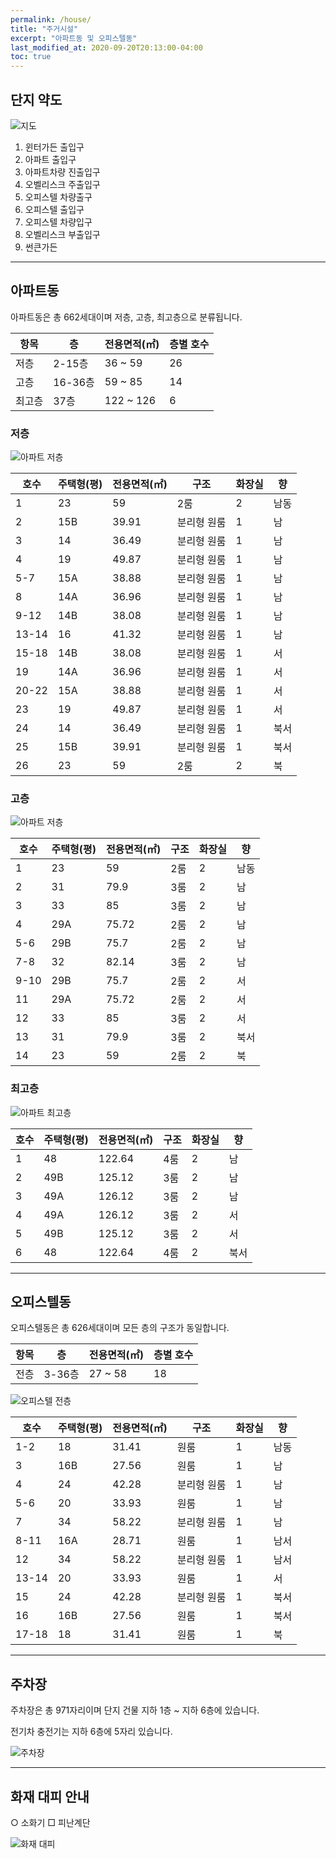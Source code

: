 ```yaml
---
permalink: /house/
title: "주거시설"
excerpt: "아파트동 및 오피스텔동"
last_modified_at: 2020-09-20T20:13:00-04:00
toc: true
---
```


## 단지 약도

![지도](/assets/images/map.jpg)

1. 윈터가든 출입구
2. 아파트 출입구
3. 아파트차량 진출입구
4. 오벨리스크 주출입구
5. 오피스텔 차량출구
6. 오피스텔 출입구
7. 오피스텔 차량입구
8. 오벨리스크 부출입구
9. 썬큰가든

---

## 아파트동

아파트동은 총 662세대이며 저층, 고층, 최고층으로 분류됩니다.

| 항목 | 층 | 전용면적(㎡) | 층별 호수 |
| ---- | ---- | ---- | ---- |
| 저층 | 2-15층 | 36 ~ 59 | 26 |
| 고층 | 16-36층 | 59 ~ 85 | 14 |
| 최고층 | 37층 | 122 ~ 126 | 6 |

### 저층

![아파트 저층](/assets/images/apart_low.png)

| 호수 | 주택형(평) | 전용면적(㎡) | 구조 | 화장실 | 향 |
| ---- | ---- | ---- |  ---- |  ---- |  ---- |
| 1 | 23 | 59 | 2룸 | 2 | 남동 |
| 2 | 15B | 39.91 | 분리형 원룸 | 1 | 남 |
| 3 | 14 | 36.49 | 분리형 원룸 | 1 | 남 |
| 4 | 19 | 49.87 | 분리형 원룸 | 1 | 남 |
| 5-7 | 15A | 38.88 | 분리형 원룸 | 1 | 남 |
| 8 | 14A | 36.96 | 분리형 원룸 | 1 | 남 |
| 9-12 | 14B | 38.08 | 분리형 원룸 | 1 | 남 |
| 13-14 | 16 | 41.32 | 분리형 원룸 | 1 | 남 |
| 15-18 | 14B | 38.08 | 분리형 원룸 | 1 | 서 |
| 19 | 14A | 36.96 | 분리형 원룸 | 1 | 서 |
| 20-22 | 15A | 38.88 | 분리형 원룸 | 1 | 서 |
| 23 | 19 | 49.87 | 분리형 원룸 | 1 | 서 |
| 24 | 14 | 36.49 | 분리형 원룸 | 1 | 북서 |
| 25 | 15B | 39.91 | 분리형 원룸 | 1 | 북서 |
| 26 | 23 | 59 | 2룸 | 2 | 북 |

### 고층

![아파트 저층](/assets/images/apart_high.png)

| 호수 | 주택형(평) | 전용면적(㎡) | 구조 | 화장실 | 향 |
| ---- | ---- | ---- |  ---- |  ---- |  ---- |
| 1 | 23 | 59 | 2룸 | 2 | 남동 |
| 2 | 31 | 79.9 | 3룸 | 2 | 남 |
| 3 | 33 | 85 | 3룸 | 2 | 남 |
| 4 | 29A | 75.72 | 2룸 | 2 | 남 |
| 5-6 | 29B | 75.7 | 2룸 | 2 | 남 |
| 7-8 | 32 | 82.14 | 3룸 | 2 | 남 |
| 9-10 | 29B | 75.7 | 2룸 | 2 | 서 |
| 11 | 29A | 75.72 | 2룸 | 2 | 서 |
| 12 | 33 | 85 | 3룸 | 2 | 서 |
| 13 | 31 | 79.9 | 3룸 | 2 | 북서 |
| 14 | 23 | 59 | 2룸 | 2 | 북 |

### 최고층

![아파트 최고층](/assets/images/apart_top.png)

| 호수 | 주택형(평) | 전용면적(㎡) | 구조 | 화장실 | 향 |
| ---- | ---- | ---- |  ---- |  ---- |  ---- |
| 1 | 48 | 122.64 | 4룸 | 2 | 남 |
| 2 | 49B | 125.12 | 3룸 | 2 | 남 |
| 3 | 49A | 126.12 | 3룸 | 2 | 남 |
| 4 | 49A | 126.12 | 3룸 | 2 | 서 |
| 5 | 49B | 125.12 | 3룸 | 2 | 서 |
| 6 | 48 | 122.64 | 4룸 | 2 | 북서 |

---

## 오피스텔동

오피스텔동은 총 626세대이며 모든 층의 구조가 동일합니다.

| 항목 | 층 | 전용면적(㎡) | 층별 호수 |
| ---- | ---- | ---- | ---- |
| 전층 | 3-36층 | 27 ~ 58 | 18 |

![오피스텔 전층](/assets/images/office.png)

| 호수 | 주택형(평) | 전용면적(㎡) | 구조 | 화장실 | 향 |
| ---- | ---- | ---- |  ---- |  ---- |  ---- |
| 1-2 | 18 | 31.41 | 원룸 | 1 | 남동 |
| 3 | 16B | 27.56 | 원룸 | 1 | 남 |
| 4 | 24 | 42.28 | 분리형 원룸 | 1 | 남 |
| 5-6 | 20 | 33.93 | 원룸 | 1 | 남 |
| 7 | 34 | 58.22 | 분리형 원룸 | 1 | 남 |
| 8-11 | 16A | 28.71 | 원룸 | 1 | 남서 |
| 12 | 34 | 58.22 | 분리형 원룸 | 1 | 남서 |
| 13-14 | 20 | 33.93 | 원룸 | 1 | 서 |
| 15 | 24 | 42.28 | 분리형 원룸 | 1 | 북서 |
| 16 | 16B | 27.56 | 원룸 | 1 | 북서 |
| 17-18 | 18 | 31.41 | 원룸 | 1 | 북 |

---

## 주차장

주차장은 총 971자리이며 단지 건물 지하 1층 ~ 지하 6층에 있습니다.

전기차 충전기는 지하 6층에 5자리 있습니다.

![주차장](/assets/images/map_park.jpg)

---

## 화재 대피 안내

○ 소화기
□ 피난계단

![화재 대피](/assets/images/fire.jpg)
